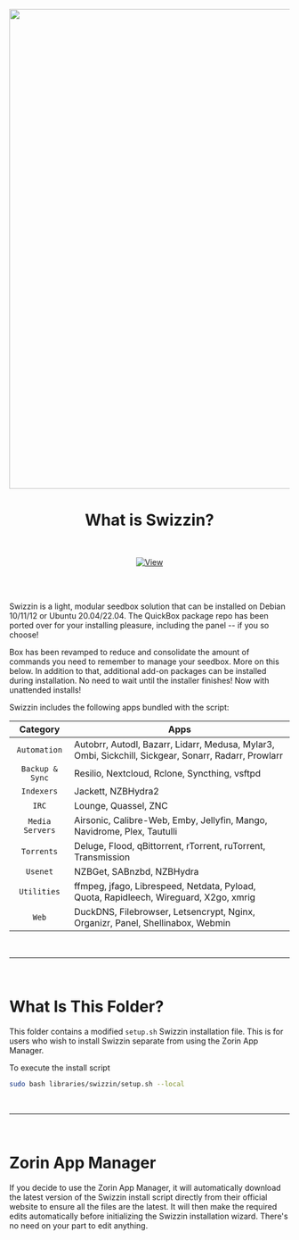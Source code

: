 <p align="center"><img src="https://raw.githubusercontent.com/Aetherinox/zorin-app-manager/main/docs/images/readme/libraries/swizzin/banner_panel.png" width="860"></p>
<h1 align="center"><b>What is Swizzin?</b></h1>

<br />

<div align="center">

[![View](https://img.shields.io/badge/%20-%20View%20Official%20Swizzin%20Repo%20-%20%23de2343?style=for-the-badge&logo=firefox&logoColor=FFFFFF)](https://github.com/swizzin/swizzin)

</div>

<br />
<br />

Swizzin is a light, modular seedbox solution that can be installed on Debian 10/11/12 or Ubuntu 20.04/22.04. The QuickBox package repo has been ported over for your installing pleasure, including the panel -- if you so choose!

Box has been revamped to reduce and consolidate the amount of commands you need to remember to manage your seedbox. More on this below. In addition to that, additional add-on packages can be installed during installation. No need to wait until the installer finishes! Now with unattended installs!

Swizzin includes the following apps bundled with the script:

| Category | Apps |
| --- | --- |
| <center>`Automation`</center> | Autobrr, Autodl, Bazarr, Lidarr, Medusa, Mylar3, Ombi, Sickchill, Sickgear, Sonarr, Radarr, Prowlarr |
| <center>`Backup & Sync`</center> | Resilio, Nextcloud, Rclone, Syncthing, vsftpd |
| <center>`Indexers`</center> | Jackett, NZBHydra2 |
| <center>`IRC`</center> | Lounge, Quassel, ZNC |
| <center>`Media Servers`</center> | Airsonic, Calibre-Web, Emby, Jellyfin, Mango, Navidrome, Plex, Tautulli |
| <center>`Torrents`</center> | Deluge, Flood, qBittorrent, rTorrent, ruTorrent, Transmission |
| <center>`Usenet`</center> | NZBGet, SABnzbd, NZBHydra |
| <center>`Utilities`</center> | ffmpeg, jfago, Librespeed, Netdata, Pyload, Quota, Rapidleech, Wireguard, X2go, xmrig |
| <center>`Web`</center> | DuckDNS, Filebrowser, Letsencrypt, Nginx, Organizr, Panel, Shellinabox, Webmin |

<br />

---

<br />

# What Is This Folder?
This folder contains a modified `setup.sh` Swizzin installation file. This is for users who wish to install Swizzin separate from using the Zorin App Manager.

To execute the install script
```bash
sudo bash libraries/swizzin/setup.sh --local
```

<br />

---

<br />

# Zorin App Manager
If you decide to use the Zorin App Manager, it will automatically download the latest version of the Swizzin install script directly from their official website to ensure all the files are the latest. It will then make the required edits automatically before initializing the Swizzin installation wizard. There's no need on your part to edit anything.